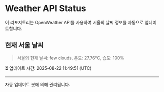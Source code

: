 
# Weather API Status

이 리포지토리는 OpenWeather API를 사용하여 서울의 날씨 정보를 자동으로 업데이트합니다.

## 현재 서울 날씨
> 서울의 현재 날씨: few clouds, 온도: 27.76°C, 습도: 100%

⏳ 업데이트 시간: 2025-08-22 11:49:51 (UTC)

---
자동 업데이트 봇에 의해 관리됩니다.

